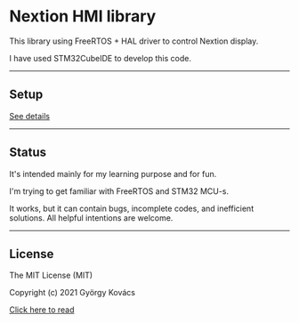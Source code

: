 # Nextion HMI library

This library using FreeRTOS + HAL driver to control Nextion display.

I have used STM32CubeIDE to develop this code.

---

## Setup

[See details](https://github.com/djuseeq/Nextion_FreeRTOS/blob/main/setup.md)

---

## Status

It's intended mainly for my learning purpose and for fun.

I'm trying to get familiar with FreeRTOS and STM32 MCU-s.

It works, but it can contain bugs, incomplete codes, and inefficient solutions. All helpful intentions are welcome.

---

## License

The MIT License (MIT)

Copyright (c) 2021 György Kovács

[Click here to read](https://github.com/djuseeq/Nextion_FreeRTOS/blob/main/LICENSE)
